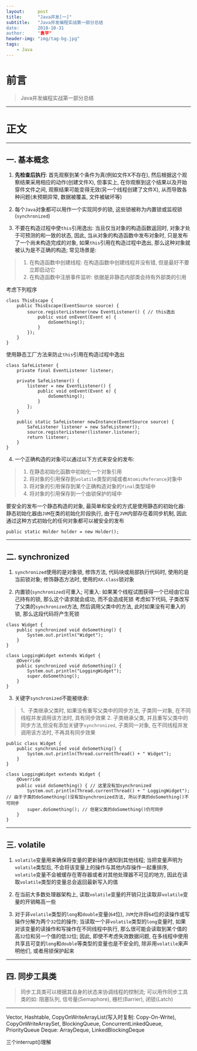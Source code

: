 ```yaml
---
layout:     post
title:      "Java并发[一]"
subtitle:   "Java并发编程实战第一部分总结
date:       2018-10-31
author:     "袁平"
header-img: "img/tag-bg.jpg"
tags:
    - Java
---
```


# 前言

> Java并发编程实战第一部分总结

--------------

# 正文

-----------------

## 一. 基本概念

1. **先检查后执行**: 首先观察到某个条件为真(例如文件X不存在), 然后根据这个观察结果采用相应的动作(创建文件X), 但事实上, 在你观察到这个结果以及开始穿件文件之间, 观察结果可能变得无效(另一个线程创建了文件X), 从而导致各种问题(未预期异常, 数据被覆盖, 文件被破坏等)

2. 每个`Java`对象都可以用作一个实现同步的锁, 这些锁被称为内置锁或监视锁(`synchronized`)

3. 不要在构造过程中使`this`引用逸出: 当且仅当对象的构造函数返回时, 对象才处于可预测的和一致的状态, 因此, 当从对象的构造函数中发布对象时, 只是发布了一个尚未构造完成的对象, 如果`this`引用在构造过程中逸出, 那么这种对象就被认为是不正确的构造; 常见场景是:

> 1. 在构造函数中创建线程: 在构造函数中创建线程并没有错, 但是最好不要立即启动它
> 2. 在构造函数中注册事件监听: 依据是非静态内部类会持有外部类的引用

考虑下列程序

```
class ThisEscape {
    public ThisEscape(EventSource source) {
        source.registerListener(new EventListener() { // this逸出
            public void onEvent(Event e) { 
                doSomething(); 
            }
        });
    }
}
```

使用静态工厂方法来防止`this`引用在构造过程中逸出

```
class SafeListener {
    private final EventListener listener;

    private SafeListener() {
        listener = new EventListener() {
            public void onEvent(Event e) {
                doSomething();
            }
        };
    }

    public static SafeListener newInstance(EventSource source) {
        SafeListener listener = new SafeListener();
        source.registerListener(listener.listener);
        return listener;
    }
}
```

4. 一个正确构造的对象可以通过以下方式来安全的发布:
> 1. 在静态初始化函数中初始化一个对象引用
> 2. 将对象的引用保存到`volatile`类型的域或者`AtomicReferance`对象中
> 3. 将对象的引用保存到某个正确构造对象的`final`类型域中
> 4. 将对象的引用保存到一个由锁保护的域中

要安全的发布一个静态构造的对象, 最简单和安全的方式是使用静态的初始化器: 静态初始化器由`JVM`在类的初始化阶段执行, 由于在`JVM`内部存在着同步机制, 因此通过这种方式初始化的任何对象都可以被安全的发布

```
public static Holder holder = new Holder();
```

---------------------------

## 二. synchronized

1. `synchronized`使用的是对象锁, 修饰方法, 代码块或局部执行代码时, 使用的是当前锁对象; 修饰静态方法时, 使用的`XX.class`锁对象

2. 内置锁(`synchronized`)可重入; 可重入: 如果某个线程试图获得一个已经由它自己持有的锁, 那么这个请求就会成功, 而不会造成死锁
考虑如下代码, 子类改写了父类的`synchronized`方法, 然后调用父类中的方法, 此时如果没有可重入的锁, 那么这段代码将产生死锁

```
class Widget {
    public synchronized void doSomething() {
        System.out.println("Widget");
    }
}

class LoggingWidget extends Widget {
    @Override
    public synchronized void doSomething() {
        System.out.println("LoggingWidget");
        super.doSomething();
    }
}
```

3. 关键字`synchronized`不能被继承: 
> 1、子类继承父类时, 如果没有重写父类中的同步方法, 子类同一对象, 在不同线程并发调用该方法时, 具有同步效果
> 2.  子类继承父类, 并且重写父类中的同步方法,但没有添加关键字`synchronized`, 子类同一对象, 在不同线程并发调用该方法时, 不再具有同步效果

```
public class Widget {
    public synchronized void doSomething() {
        System.out.println(Thread.currentThread() + " Widget");
    }
}

class LoggingWidget extends Widget {
    @Override
    public void doSomething() { // 这里没有加synchronized
        System.out.println(Thread.currentThread() + " LoggingWidget"); // 由于子类的doSomething()没有加synchronized方法, 所以子类的doSomething()不可同步
        super.doSomething(); // 但是父类的doSomething()仍可同步
    }
}
```

------------------

## 三. volatile

1. `volatile`变量用来确保将变量的更新操作通知到其他线程; 当把变量声明为`volatile`类型后, 不会将该变量上的操作与其他内存操作一起重排序, `volatile`变量不会被缓存在寄存器或者对其他处理器不可见的地方, 因此在读取`volatile`类型的变量总会返回最新写入的值

2. 在当前大多数处理器架构上, 读取`volatile`变量的开销只比读取非`volatile`变量的开销略高一些

3. 对于非`volatile`类型的`long`和`double`变量(`64`位), `JVM`允许将`64`位的读操作或写操作分解为两个`32`位的操作; 当读取一个非`volatile`类型的`long`变量时, 如果对该变量的读操作和写操作在不同线程中执行, 那么很可能会读取到某个值的高`32`位和另一个值的低`32`位; 因此, 即使不考虑失效数据问题, 在多线程中使用共享且可变的`long`和`double`等类型的变量也是不安全的, 除非用`volatile`来声明他们, 或者用锁保护起来

--------------------

## 四. 同步工具类

> 同步工具类可以根据其自身的状态来协调线程的控制流; 可以用作同步工具类的如: 阻塞队列, 信号量(Semaphore), 栅栏(Barrier), 闭锁(Latch)




---------------------


Vector, Hashtable, CopyOnWriteArrayList(写入时复制: Copy-On-Write), CopyOnWriteArraySet, BlockingQueue, ConcurrentLinkedQueue, PriorityQueue
Deque: ArrayDeque, LinkedBlockingDeque


三个interrupt()理解
